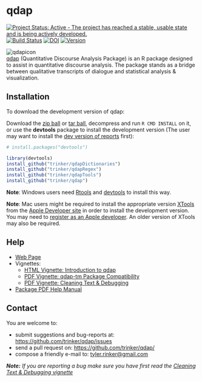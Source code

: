 qdap
====

[![Project Status: Active - The project has reached a stable, usable state and is being actively developed.](http://www.repostatus.org/badges/0.1.0/active.svg)](http://www.repostatus.org/#active)
[![Build Status](https://travis-ci.org/trinker/qdap.svg?branch=master)](https://travis-ci.org/trinker/qdap) [![DOI](https://zenodo.org/badge/5398/trinker/qdap.svg)](http://dx.doi.org/10.5281/zenodo.11124)
[![Version](https://img.shields.io/badge/Version-2.2.1-orange.svg)](https://img.shields.io/badge/Version-2.2.1-orange.svg)

![qdapicon](https://dl.dropbox.com/u/61803503/qdapicon.png)   
[qdap](http://trinker.github.com/qdap_dev/) (Quantitative Discourse Analysis Package) is an R package designed to assist in quantitative discourse analysis.  The package stands as a bridge between qualitative transcripts of dialogue and statistical analysis & visualization.

## Installation

To download the development version of qdap:

Download the [zip ball](https://github.com/trinker/qdap/zipball/master) or [tar ball](https://github.com/trinker/qdap/tarball/master), decompress and run `R CMD INSTALL` on it, or use the **devtools** package to install the development version (The user may want to install the [dev version of reports](https://github.com/trinker/reports) first):


```r
# install.packages("devtools")

library(devtools)
install_github("trinker/qdapDictionaries")
install_github("trinker/qdapRegex")
install_github("trinker/qdapTools")
install_github("trinker/qdap")
```

**Note**: Windows users need [Rtools](http://www.murdoch-sutherland.com/Rtools/) and [devtools](http://CRAN.R-project.org/package=devtools) to install this way.

**Note**: Mac users might be required to install the appropriate version [XTools](https://developer.apple.com/xcode/) from the [Apple Developer site](https://developer.apple.com/) in order to install the development version.  You may need to [register as an Apple developer](https://developer.apple.com/programs/register/).  An older version of XTools may also be required.

## Help

- [Web Page](http://trinker.github.com/qdap/) 
- Vignettes:     
  - [HTML Vignette: Introduction to qdap](http://trinker.github.io/qdap/vignettes/qdap_vignette.html)        
  - [PDF Vignette: qdap-tm Package Compatibility](http://trinker.github.io/qdap/vignettes/tm_package_compatibility.pdf)   
  - [PDF Vignette: Cleaning Text & Debugging](http://trinker.github.io/qdap_dev/vignettes/cleaning_and_debugging.pdf)      
- [Package PDF Help Manual](https://dl.dropbox.com/u/61803503/qdap.pdf)

## Contact

You are welcome to:
* submit suggestions and bug-reports at: <https://github.com/trinker/qdap/issues>
* send a pull request on: <https://github.com/trinker/qdap/>
* compose a friendly e-mail to: <tyler.rinker@gmail.com>

*<b>Note:</b> If you are reporting a bug make sure you have first read the [Cleaning Text & Debugging vignette](http://trinker.github.io/qdap_dev/vignettes/cleaning_and_debugging.pdf)*
